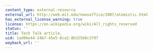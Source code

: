 ```yaml
---
content_type: external-resource
external_url: http://web.mit.edu/newsoffice/2007/atomistic.html
has_external_license_warning: true
license: https://en.wikipedia.org/wiki/All_rights_reserved
status: ''
title: Tech Talk article.
uid: 1ad96e44-24b7-45e5-8ca2-8b325b8c3797
wayback_url: ''
---
```

